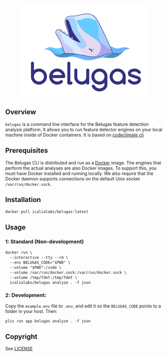 <p align="center">
  <img src="belugas.png" height="300px" alt="Belugas" />
</p>

## Overview

`belugas` is a command line interface for the Belugas feature detection analysis
platform. It allows you to run feature detector engines on your local machine inside
of Docker containers. It is based on [codeclimate cli](https://github.com/codeclimate/codeclimate)

## Prerequisites

The Belugas CLI is distributed and run as a [Docker](https://www.docker.com) image. The engines that
perform the actual analyses are also Docker images. To support this, you must have Docker installed
and running locally. We also require that the Docker daemon supports connections
on the default Unix socket `/var/run/docker.sock`.

## Installation

```console
docker pull icalialabs/belugas:latest
```

## Usage

### 1: Standard (Non-development)
```console
docker run \
  --interactive --tty --rm \
  --env BELUGAS_CODE="$PWD" \
  --volume "$PWD":/code \
  --volume /var/run/docker.sock:/var/run/docker.sock \
  --volume /tmp/fdet:/tmp/fdet \
  icalialabs/belugas analyze . -f json
```

### 2: Development:

Copy the `example.env` file to `.env`, and edit it so the `BELUGAS_CODE` points to a folder in your
host. Then:

```
plis run app belugas analyze . -f json
```

## Copyright

See [LICENSE](LICENSE)
